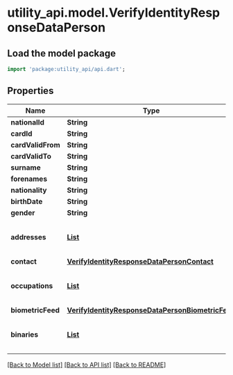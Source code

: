 # utility_api.model.VerifyIdentityResponseDataPerson

## Load the model package
```dart
import 'package:utility_api/api.dart';
```

## Properties
Name | Type | Description | Notes
------------ | ------------- | ------------- | -------------
**nationalId** | **String** |  | [optional] 
**cardId** | **String** |  | [optional] 
**cardValidFrom** | **String** |  | [optional] 
**cardValidTo** | **String** |  | [optional] 
**surname** | **String** |  | [optional] 
**forenames** | **String** |  | [optional] 
**nationality** | **String** |  | [optional] 
**birthDate** | **String** |  | [optional] 
**gender** | **String** |  | [optional] 
**addresses** | [**List<VerifyIdentityResponseDataPersonAddresses>**](VerifyIdentityResponseDataPersonAddresses.md) |  | [optional] [default to const []]
**contact** | [**VerifyIdentityResponseDataPersonContact**](VerifyIdentityResponseDataPersonContact.md) |  | [optional] 
**occupations** | [**List<VerifyIdentityResponseDataPersonOccupations>**](VerifyIdentityResponseDataPersonOccupations.md) |  | [optional] [default to const []]
**biometricFeed** | [**VerifyIdentityResponseDataPersonBiometricFeed**](VerifyIdentityResponseDataPersonBiometricFeed.md) |  | [optional] 
**binaries** | [**List<VerifyIdentityResponseDataPersonBinaries>**](VerifyIdentityResponseDataPersonBinaries.md) |  | [optional] [default to const []]

[[Back to Model list]](../README.md#documentation-for-models) [[Back to API list]](../README.md#documentation-for-api-endpoints) [[Back to README]](../README.md)


